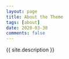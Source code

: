 ```yaml
---
layout: page
title: About the Theme
tags: [about]
date: 2020-03-30
comments: false
---
```

    
{{ site.description }}


